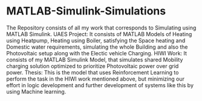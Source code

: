 # MATLAB-Simulink-Simulations
The Repository consists of all my work that corresponds to Simulating using MATLAB Simulink.
UAES Project: It consists of MATLAB Models of Heating using Heatpump, Heating using Boiler, satisfying the Space heating and Domestic water requirements, simulating the whole Building and also the Photovoltaic setup along with the Electic vehicle Charging.
HIWI Work: It consists of my MATLAB Simulink Model, that simulates shared Mobility charging solution optimized to prioritize Photovoltaic power over grid power.
Thesis: This is the model that uses Reinforcement Learning to perform the task in the HIWI work mentioned above, but minimizing our effort in logic development and further development of systems like this by using Machine learning.
